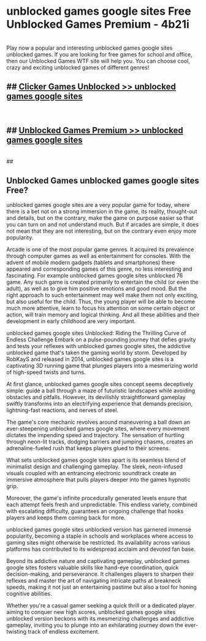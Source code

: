 # unblocked games google sites  Free Unblocked Games Premium - 4b21i <br>
<br>
Play now a popular and interesting unblocked games google sites unblocked games. If you are looking for free games for school and office, then our Unblocked Games WTF site will help you. You can choose cool, crazy and exciting unblocked games of different genres!


## ##  [Clicker Games Unblocked >> unblocked games google sites](http://freeplayer.one?title=unblocked_games_google_sites&ref=UGames)
  <br>

##  ## [Unblocked Games Premium >> unblocked games google sites](http://freeplayer.one?title=unblocked_games_google_sites&ref=UGames)
  <br>
  ##



## Unblocked Games unblocked games google sites Free?

unblocked games google sites are a very popular game for today, where there is a bet not on a strong immersion in the game, its reality, thought-out and details, but on the contrary, make the game on purpose easier so that you can turn on and not understand much. But if arcades are simple, it does not mean that they are not interesting, but on the contrary even enjoy more popularity.

Arcade is one of the most popular game genres. It acquired its prevalence through computer games as well as entertainment for consoles. With the advent of mobile modern gadgets (tablets and smartphones) there appeared and corresponding games of this genre, no less interesting and fascinating. For example unblocked games google sites unblocked 76 game. Any such game is created primarily to entertain the child (or even the adult), as well as to give him positive emotions and good mood. But the right approach to such entertainment may well make them not only exciting, but also useful for the child. Thus, the young player will be able to become much more attentive, learn to focus his attention on some certain object or action, will train memory and logical thinking. And all these abilities and their development in early childhood are very important.

unblocked games google sites Unblocked: Riding the Thrilling Curve of Endless Challenge
Embark on a pulse-pounding journey that defies gravity and tests your reflexes with unblocked games google sites, the addictive unblocked game that's taken the gaming world by storm. Developed by RobKayS and released in 2014, unblocked games google sites is a captivating 3D running game that plunges players into a mesmerizing world of high-speed twists and turns.

At first glance, unblocked games google sites concept seems deceptively simple: guide a ball through a maze of futuristic landscapes while avoiding obstacles and pitfalls. However, its devilishly straightforward gameplay swiftly transforms into an electrifying experience that demands precision, lightning-fast reactions, and nerves of steel.

The game's core mechanic revolves around maneuvering a ball down an ever-steepening unblocked games google sites, where every movement dictates the impending speed and trajectory. The sensation of hurtling through neon-lit tracks, dodging barriers and jumping chasms, creates an adrenaline-fueled rush that keeps players glued to their screens.

What sets unblocked games google sites apart is its seamless blend of minimalist design and challenging gameplay. The sleek, neon-infused visuals coupled with an entrancing electronic soundtrack create an immersive atmosphere that pulls players deeper into the games hypnotic grip.

Moreover, the game's infinite procedurally generated levels ensure that each attempt feels fresh and unpredictable. This endless variety, combined with escalating difficulty, guarantees an ongoing challenge that hooks players and keeps them coming back for more.

unblocked games google sites unblocked version has garnered immense popularity, becoming a staple in schools and workplaces where access to gaming sites might otherwise be restricted. Its availability across various platforms has contributed to its widespread acclaim and devoted fan base.

Beyond its addictive nature and captivating gameplay, unblocked games google sites fosters valuable skills like hand-eye coordination, quick decision-making, and perseverance. It challenges players to sharpen their reflexes and master the art of navigating intricate paths at breakneck speeds, making it not just an entertaining pastime but also a tool for honing cognitive abilities.

Whether you're a casual gamer seeking a quick thrill or a dedicated player aiming to conquer new high scores, unblocked games google sites unblocked version beckons with its mesmerizing challenges and addictive gameplay, inviting you to plunge into an exhilarating journey down the ever-twisting track of endless excitement.